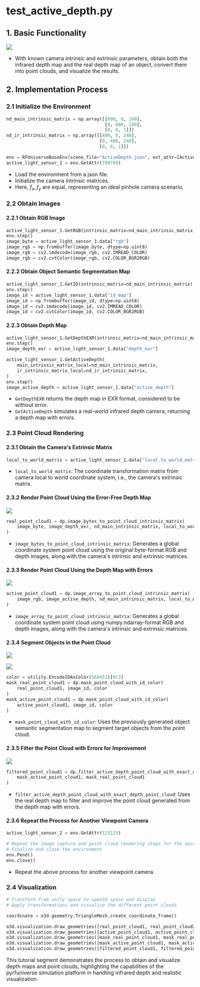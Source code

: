 # test_active_depth.py

## 1. Basic Functionality

![](../image/active_depth/active_depth_scene.png)

- With known camera intrinsic and extrinsic parameters, obtain both the infrared depth map and the real depth map of an object, convert them into point clouds, and visualize the results.

## 2. Implementation Process

### 2.1 Initialize the Environment

```python
nd_main_intrinsic_matrix = np.array([[600, 0, 240],
                                     [0, 600, 240],
                                     [0, 0, 1]])
nd_ir_intrinsic_matrix = np.array([[480, 0, 240],
                                   [0, 480, 240],
                                   [0, 0, 1]])

env = RFUniverseBaseEnv(scene_file="ActiveDepth.json", ext_attr=[ActiveLightSensorAttr])
active_light_sensor_1 = env.GetAttr(789789)
```

- Load the environment from a json file.
- Initialize the camera intrinsic matrices.
- Here, $f_x, f_y$ are equal, representing an ideal pinhole camera scenario.

### 2.2 Obtain Images

#### 2.2.1 Obtain RGB Image

```python
active_light_sensor_1.GetRGB(intrinsic_matrix=nd_main_intrinsic_matrix)
env.step()
image_byte = active_light_sensor_1.data["rgb"]
image_rgb = np.frombuffer(image_byte, dtype=np.uint8)
image_rgb = cv2.imdecode(image_rgb, cv2.IMREAD_COLOR)
image_rgb = cv2.cvtColor(image_rgb, cv2.COLOR_BGR2RGB)
```

#### 2.2.2 Obtain Object Semantic Segmentation Map

```python
active_light_sensor_1.GetID(intrinsic_matrix=nd_main_intrinsic_matrix)
env.step()
image_id = active_light_sensor_1.data["id_map"]
image_id = np.frombuffer(image_id, dtype=np.uint8)
image_id = cv2.imdecode(image_id, cv2.IMREAD_COLOR)
image_id = cv2.cvtColor(image_id, cv2.COLOR_BGR2RGB)
```

#### 2.2.3 Obtain Depth Map

```python
active_light_sensor_1.GetDepthEXR(intrinsic_matrix=nd_main_intrinsic_matrix)
env.step()
image_depth_exr = active_light_sensor_1.data["depth_exr"]

active_light_sensor_1.GetActiveDepth(
    main_intrinsic_matrix_local=nd_main_intrinsic_matrix,
    ir_intrinsic_matrix_local=nd_ir_intrinsic_matrix,
)
env.step()
image_active_depth = active_light_sensor_1.data["active_depth"]
```

- `GetDepthEXR` returns the depth map in EXR format, considered to be without error.
- `GetActiveDepth` simulates a real-world infrared depth camera, returning a depth map with errors.

### 2.3 Point Cloud Rendering

#### 2.3.1 Obtain the Camera's Extrinsic Matrix

```python
local_to_world_matrix = active_light_sensor_1.data["local_to_world_matrix"]
```

- `local_to_world_matrix`: The coordinate transformation matrix from camera local to world coordinate system, i.e., the camera's extrinsic matrix.

#### 2.3.2 Render Point Cloud Using the Error-Free Depth Map

![](../image/active_depth/depth.png)

```python
real_point_cloud1 = dp.image_bytes_to_point_cloud_intrinsic_matrix(
    image_byte, image_depth_exr, nd_main_intrinsic_matrix, local_to_world_matrix
)
```

- `image_bytes_to_point_cloud_intrinsic_matrix`: Generates a global coordinate system point cloud using the original byte-format RGB and depth images, along with the camera's intrinsic and extrinsic matrices.

#### 2.3.3 Render Point Cloud Using the Depth Map with Errors

![](../image/active_depth/active_depth.png)

```python
active_point_cloud1 = dp.image_array_to_point_cloud_intrinsic_matrix(
    image_rgb, image_active_depth, nd_main_intrinsic_matrix, local_to_world_matrix
)
```

- `image_array_to_point_cloud_intrinsic_matrix`: Generates a global coordinate system point cloud using numpy.ndarray-format RGB and depth images, along with the camera's intrinsic and extrinsic matrices.

#### 2.3.4 Segment Objects in the Point Cloud

![](../image/active_depth/depth_id_select.png)

![](../image/active_depth/active_depth_id_select.png)

```python
color = utility.EncodeIDAsColor(568451)[0:3]
mask_real_point_cloud1 = dp.mask_point_cloud_with_id_color(
    real_point_cloud1, image_id, color
)
mask_active_point_cloud1 = dp.mask_point_cloud_with_id_color(
    active_point_cloud1, image_id, color
)
```

- `mask_point_cloud_with_id_color`: Uses the previously generated object semantic segmentation map to segment target objects from the point cloud.

#### 2.3.5 Filter the Point Cloud with Errors for Improvement

![](../image/active_depth/distance_filt.png)

```python
filtered_point_cloud1 = dp.filter_active_depth_point_cloud_with_exact_depth_point_cloud(
    mask_active_point_cloud1, mask_real_point_cloud1
)
```

- `filter_active_depth_point_cloud_with_exact_depth_point_cloud`: Uses the real depth map to filter and improve the point cloud generated from the depth map with errors.

#### 2.3.6 Repeat the Process for Another Viewpoint Camera

```python
active_light_sensor_2 = env.GetAttr(123123)

# Repeat the image capture and point cloud rendering steps for the second camera
# Finalize and close the environment
env.Pend()
env.close()
```

- Repeat the above process for another viewpoint camera.

### 2.4 Visualization

```python
# Transform from unity space to open3d space and display
# Apply transformations and visualize the different point clouds

coordinate = o3d.geometry.TriangleMesh.create_coordinate_frame()

o3d.visualization.draw_geometries([real_point_cloud1, real_point_cloud2, coordinate])
o3d.visualization.draw_geometries([active_point_cloud1, active_point_cloud2, coordinate])
o3d.visualization.draw_geometries([mask_real_point_cloud1, mask_real_point_cloud2, coordinate])
o3d.visualization.draw_geometries([mask_active_point_cloud1, mask_active_point_cloud2, coordinate])
o3d.visualization.draw_geometries([filtered_point_cloud1, filtered_point_cloud2, coordinate])
```

This tutorial segment demonstrates the process to obtain and visualize depth maps and point clouds, highlighting the capabilities of the pyrfuniverse simulation platform in handling infrared depth and realistic visualization.